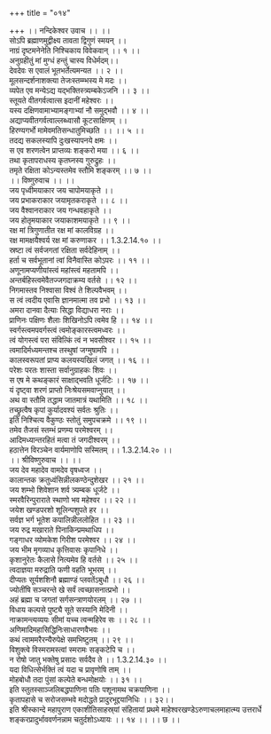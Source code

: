 +++
title = "०१४"

+++
।। नन्दिकेश्वर उवाच ।। ।।  
सोऽपि ब्रह्माणमुद्वीक्ष्य तावता द्विगुणं स्मयन् ।।  
नाग्रं दृष्टमनेनेति निश्चिकाय विवेकवान् ।। १ ।।  
अनुग्रहीतुं मां मुग्धं हन्तुं चास्य विधेर्मदम्।।  
देवदेवः स एवालं भूतभर्तेत्यमन्यत ।। २ ।।  
मूलसन्दर्शनाशक्त्या तेजःस्तम्म्भस्य मे मदः ।।  
व्यपेत एव मन्येऽद्य यद्भक्तिस्त्र्यम्बकेऽजनि ।। ३ ।।  
स्तूयते वीतगर्वत्वात्स इदानीं महेश्वरः ।।  
यस्य दक्षिणवामाभ्यामङ्गाभ्यां नौ समुद्भवौ ।। ४ ।।  
अद्याप्यवीतगर्वत्वाल्लब्ध्वासौ कूटसाक्षिणम् ।।  
हिरण्यगर्भो मामेवमतिसन्धातुमिच्छति ।। ।। ५ ।।  
तदद्य सकलस्यापि दुःखस्यापनये क्षमः ।।  
स एव शरणत्वेन प्राप्तव्यः शङ्करो मया ।। ६ ।।  
तथा कृतापराधस्य कृतघ्नस्य गुरुद्रुहः ।।  
तमृते रक्षिता कोऽन्यस्तमेव स्तौमि शङ्करम् ।। ७ ।।  
।। विष्णुरुवाच ।। ।।  
जय पृध्वीमयाकार जय चापोमयाकृते ।।  
जय प्रभाकराकार जयामृतकराकृते ।। ८ ।।  
जय वैश्वानराकार जय गन्धवहाकृते ।।  
जय होतृमयाकार जयाकाशमयाकृते ।। ९ ।।  
रक्ष मां त्रिगुणातीत रक्ष मां कालविग्रह ।।  
रक्ष मामक्षयैश्वर्य रक्ष मां करुणाकर ।। 1.3.2.14.१० ।।  
स्रष्टा त्वं सर्वजगतां रक्षिता सर्वदेहिनाम् ।।  
हर्ता च सर्वभूतानां त्वां विनैवास्ति कोऽपरः ।। ११ ।।  
अणूनामप्यणीयांस्त्वं महांस्त्वं महतामपि ।।  
अन्तर्बहिस्त्वमेवैतज्जगदाक्रम्य वर्तसे ।। १२ ।।  
निगमास्तव निश्वासा विश्वं ते शिल्पवैभवम् ।।  
स त्वं त्वदीय एवासि ज्ञानमात्मा तव प्रभो ।। १३ ।।  
अमरा दानवा दैत्याः सिद्धा विद्याधरा नराः ।।  
प्राणिनः पक्षिणः शैलाः शिखिनोऽपि त्वमेव हि ।। १४ ।।  
स्वर्गस्त्वमपवर्गस्त्वं त्वमोङ्कारस्त्वमध्वरः ।।  
त्वं योगस्त्वं परा संवित्किं त्वं न भवसीश्वर ।। १५ ।।  
त्वमादिर्मध्यमन्तश्च तस्थुषां जग्मुषामपि ।।  
कालस्वरूपतां प्राप्य कलयस्यखिलं जगत् ।। १६ ।।  
परेशः परतः शास्ता सर्वानुग्राहकः शिवः ।।  
स एष मे कथङ्कारं साक्षाद्भवति धूर्जटिः ।। १७ ।।  
यं दृष्ट्वा शरणं प्राप्तो निःश्रेयसमवाप्नुयात् ।।  
अथ वा स्तौमि तद्धाम जातमात्रं यथामिति ।। १८ ।।  
तच्छ्रुत्वैष कृपां कुर्यादवश्यं सर्वतः श्रुतिः ।।  
इति निश्चित्य वैकुण्ठः स्तोतुं समुपचक्रमे ।। १९ ।।  
तमेव तैजसं स्तम्भं प्रणम्य परमेश्वरम् ।।  
आदिमध्यान्तरहितं मत्वा तं जगदीश्वरम् ।।  
हठात्तेन विरञ्चेन वार्यमाणोपि सस्मितम् ।। 1.3.2.14.२० ।।  
।। श्रीविष्णुरुवाच ।। ।।  
जय देव महादेव वामदेव वृषध्वज ।।  
कालान्तक क्रतुध्वंसिन्नीलकण्ठेन्दुशेखर ।। २१ ।।  
जय शम्भो शिवेशान शर्व त्र्यम्बक धूर्जटे ।।  
स्मरवैरिन्पुराराते स्थाणो भव महेश्वर ।। २२ ।।  
जयेश खण्डपरशो शूलिन्पशुपते हर ।।  
सर्वज्ञ भर्ग भूतेश कपालिन्नीललोहित ।। २३ ।।  
जय रुद्र मखाराते पिनाकिन्प्रमथाधिप ।।  
गङ्गाधर व्योमकेश गिरीश परमेश्वर ।। २४ ।।  
जय भीम मृगव्याध कृत्तिवासः कृपानिधे ।।  
कृशानुरेतः कैलासे नित्यमेव हि वर्तसे ।। २५ ।।  
त्वदाज्ञया मरुद्राति फणी वहति भूभरम् ।।  
दीप्यतः सूर्यशशिनौ ब्रह्माण्डं प्लवतेंऽबुधौ ।। २६ ।।  
ज्योतींषि सञ्चरन्ते खे सर्वं त्वच्छासनात्प्रभो ।।  
अहं ब्रह्मा च जगतां सर्गसन्त्राणयोरलम् ।। २७ ।।  
विधाय कल्पसे पुष्ट्यै सूते सस्यानि मेदिनी ।।  
नाक्रामन्त्यव्ययः सीमां यच्च त्वन्महिरेव सः ।। २८ ।।  
अणिमादिमहासिद्धिनिःसाधारणवैभवः ।।  
कथं त्वाममरैरन्यैरुपेक्षे समभिष्टुतम् ।। २९ ।।  
विशुक्त्वे विस्मरामस्त्वां स्मरामः सङ्कटेपि च ।।  
न रोषो जातु भक्तेषु प्रसादः सर्वदैव ते ।। 1.3.2.14.३० ।।  
यदा विधित्सेर्भक्तिं त्वं यदा च प्रावृणोषि ताम् ।।  
मोहबोधौ तदा पुंसां कल्पेते बन्धमोक्षयोः ।। ३१ ।।  
इति स्तुतस्साञ्जलिबद्धपाणिना पतिः पशूनामथ चक्रपाणिना ।।  
कृतापहासे च सरोजसम्भवे मदोद्धते प्रादुरभूद्दयानिधिः ।। ३२।।  
इति श्रीस्कान्दे महापुराण एकाशीतिसाहस्र्यां संहितायां प्रथमे माहेश्वरखण्डेऽरुणाचलमाहात्म्य उत्तरार्धे शङ्करप्रादुर्भाववर्णनन्नाम चतुर्दशोऽध्यायः ।। १४ ।। ।। छ ।।
